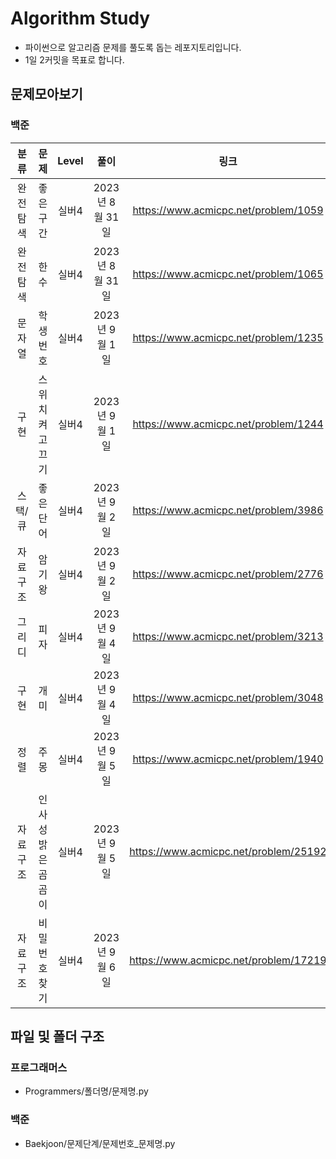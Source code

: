 # Algorithm Study
- 파이썬으로 알고리즘 문제를 풀도록 돕는 레포지토리입니다.
- 1일 2커밋을 목표로 합니다.

## 문제모아보기
### 백준
|분류    |문제              |Level|풀이            |링크                               |난이도    |
|:------:|:----------------:|:---:|:-------------:|:----------------------------------:|:--------:|
|완전탐색|좋은구간          |실버4|2023년 8월 31일|https://www.acmicpc.net/problem/1059|★★★    |
|완전탐색|한수              |실버4|2023년 8월 31일|https://www.acmicpc.net/problem/1065|★★★    |
|문자열  |학생번호          |실버4|2023년 9월 1일 |https://www.acmicpc.net/problem/1235|★★★    |
|구현    |스위치 켜고 끄기  |실버4|2023년 9월 1일 |https://www.acmicpc.net/problem/1244|★★★★★|
|스택/큐 |좋은 단어         |실버4|2023년 9월 2일 |https://www.acmicpc.net/problem/3986|★★      |
|자료구조|암기왕            |실버4|2023년 9월 2일 |https://www.acmicpc.net/problem/2776|★        |
|그리디  |피자              |실버4|2023년 9월 4일 |https://www.acmicpc.net/problem/3213|★★★★★|
|구현    |개미              |실버4|2023년 9월 4일 |https://www.acmicpc.net/problem/3048|★★★★  |
|정렬    |주몽              |실버4|2023년 9월 5일 |https://www.acmicpc.net/problem/1940|★★      |
|자료구조|인사성 밝은 곰곰이|실버4|2023년 9월 5일 |https://www.acmicpc.net/problem/25192|★★      |
|자료구조|비밀번호 찾기     |실버4|2023년 9월 6일 |https://www.acmicpc.net/problem/17219|★        |

## 파일 및 폴더 구조
### 프로그래머스
- Programmers/폴더명/문제명.py

### 백준
- Baekjoon/문제단계/문제번호_문제명.py

